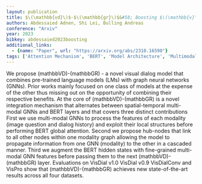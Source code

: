 ```yaml
---
layout: publication
title: $\(\mathbb{vd}\)$-$\(\mathbb{gr}\)$&#58; Boosting $\(\mathbb{v}\)$isual $\(\mathbb{d}\)$ialog With Cascaded Spatial-temporal Multi-modal $\(\mathbb{gr}\)$aphs
authors: Abdessaied Adnen, Shi Lei, Bulling Andreas
conference: "Arxiv"
year: 2023
bibkey: abdessaied2023boosting
additional_links:
  - {name: "Paper", url: "https://arxiv.org/abs/2310.16590"}
tags: ['Attention Mechanism', 'BERT', 'Model Architecture', 'Multimodal Models', 'Reinforcement Learning']
---
```

We propose (mathbbVD)-(mathbbGR) - a novel visual dialog model that combines pre-trained language models (LMs) with graph neural networks (GNNs). Prior works mainly focused on one class of models at the expense of the other thus missing out on the opportunity of combining their respective benefits. At the core of (mathbbVD)-(mathbbGR) is a novel integration mechanism that alternates between spatial-temporal multi-modal GNNs and BERT layers and that covers three distinct contributions First we use multi-modal GNNs to process the features of each modality (image question and dialog history) and exploit their local structures before performing BERT global attention. Second we propose hub-nodes that link to all other nodes within one modality graph allowing the model to propagate information from one GNN (modality) to the other in a cascaded manner. Third we augment the BERT hidden states with fine-grained multi-modal GNN features before passing them to the next (mathbbVD)-(mathbbGR) layer. Evaluations on VisDial v1.0 VisDial v0.9 VisDialConv and VisPro show that (mathbbVD)-(mathbbGR) achieves new state-of-the-art results across all four datasets.

